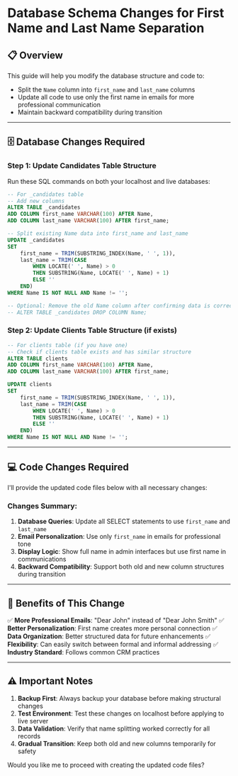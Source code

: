 # Database Schema Changes for First Name and Last Name Separation

## 📋 **Overview**
This guide will help you modify the database structure and code to:
- Split the `Name` column into `first_name` and `last_name` columns
- Update all code to use only the first name in emails for more professional communication
- Maintain backward compatibility during transition

---

## 🗄️ **Database Changes Required**

### **Step 1: Update Candidates Table Structure**

Run these SQL commands on both your localhost and live databases:

```sql
-- For _candidates table
-- Add new columns
ALTER TABLE _candidates 
ADD COLUMN first_name VARCHAR(100) AFTER Name,
ADD COLUMN last_name VARCHAR(100) AFTER first_name;

-- Split existing Name data into first_name and last_name
UPDATE _candidates 
SET 
    first_name = TRIM(SUBSTRING_INDEX(Name, ' ', 1)),
    last_name = TRIM(CASE 
        WHEN LOCATE(' ', Name) > 0 
        THEN SUBSTRING(Name, LOCATE(' ', Name) + 1) 
        ELSE '' 
    END)
WHERE Name IS NOT NULL AND Name != '';

-- Optional: Remove the old Name column after confirming data is correct
-- ALTER TABLE _candidates DROP COLUMN Name;
```

### **Step 2: Update Clients Table Structure (if exists)**

```sql
-- For clients table (if you have one)
-- Check if clients table exists and has similar structure
ALTER TABLE clients 
ADD COLUMN first_name VARCHAR(100) AFTER Name,
ADD COLUMN last_name VARCHAR(100) AFTER first_name;

UPDATE clients 
SET 
    first_name = TRIM(SUBSTRING_INDEX(Name, ' ', 1)),
    last_name = TRIM(CASE 
        WHEN LOCATE(' ', Name) > 0 
        THEN SUBSTRING(Name, LOCATE(' ', Name) + 1) 
        ELSE '' 
    END)
WHERE Name IS NOT NULL AND Name != '';
```

---

## 💻 **Code Changes Required**

I'll provide the updated code files below with all necessary changes:

### **Changes Summary:**
1. **Database Queries**: Update all SELECT statements to use `first_name` and `last_name`
2. **Email Personalization**: Use only `first_name` in emails for professional tone
3. **Display Logic**: Show full name in admin interfaces but use first name in communications
4. **Backward Compatibility**: Support both old and new column structures during transition

---

## 🚀 **Benefits of This Change**

✅ **More Professional Emails**: "Dear John" instead of "Dear John Smith"
✅ **Better Personalization**: First name creates more personal connection
✅ **Data Organization**: Better structured data for future enhancements
✅ **Flexibility**: Can easily switch between formal and informal addressing
✅ **Industry Standard**: Follows common CRM practices

---

## ⚠️ **Important Notes**

1. **Backup First**: Always backup your database before making structural changes
2. **Test Environment**: Test these changes on localhost before applying to live server
3. **Data Validation**: Verify that name splitting worked correctly for all records
4. **Gradual Transition**: Keep both old and new columns temporarily for safety

Would you like me to proceed with creating the updated code files?
